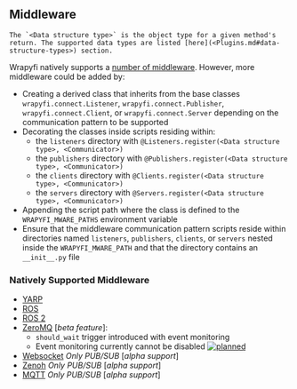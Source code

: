 ## Middleware

```{note}
The `<Data structure type>` is the object type for a given method's return. The supported data types are listed [here](<Plugins.md#data-structure-types>) section.
```

Wrapyfi natively supports a [number of middleware](#middleware). However, more middleware could be added by:
* Creating a derived class that inherits from the base classes `wrapyfi.connect.Listener`, `wrapyfi.connect.Publisher`, `wrapyfi.connect.Client`, or `wrapyfi.connect.Server` depending on the communication pattern to be supported
* Decorating the classes inside scripts residing within:
  * the `listeners` directory with `@Listeners.register(<Data structure type>, <Communicator>)` 
  * the `publishers` directory with `@Publishers.register(<Data structure type>, <Communicator>)`
  * the `clients` directory with `@Clients.register(<Data structure type>, <Communicator>)`
  * the `servers` directory with `@Servers.register(<Data structure type>, <Communicator>)`
* Appending the script path where the class is defined to the `WRAPYFI_MWARE_PATHS` environment variable
* Ensure that the middleware communication pattern scripts reside within directories named `listeners`, `publishers`, `clients`, or `servers` nested inside the `WRAPYFI_MWARE_PATH` and that the directory contains an `__init__.py` file

### Natively Supported Middleware
- [YARP](https://www.yarp.it/yarp_swig.html)
- [ROS](http://wiki.ros.org/rospy)
- [ROS 2](https://docs.ros2.org/foxy/api/rclpy/index.html)
- [ZeroMQ](http://zeromq.org/) [*beta feature*]: 
  * `should_wait` trigger introduced with event monitoring
  * Event monitoring currently cannot be disabled [![planned](https://custom-icon-badges.demolab.com/badge/planned%20for%20Wrapyfi%20v0.5-%23C2E0C6.svg?logo=hourglass&logoColor=white)](https://github.com/modular-ml/wrapyfi/issues/99 "planned link")
- [Websocket](https://socket.io/) *Only PUB/SUB* [*alpha support*]
- [Zenoh](https://zenoh.io/) *Only PUB/SUB* [*alpha support*]
- [MQTT](https://mqtt.org) *Only PUB/SUB* [*alpha support*]